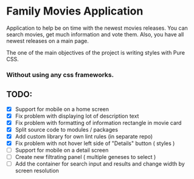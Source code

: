 # Family Movies Application

Application to help be on time with the newest movies releases. 
You can search movies, get much information and vote them.
Also, you have all newest releases on a main page.

The one of the main objectives of the project is writing styles with Pure CSS. 

### Without using any css frameworks.

## TODO:
- [x] Support for mobile on a home screen  
- [x] Fix problem with displaying lot of description text
- [x] Fix problem with formatting of information rectangle in movie card
- [x] Split source code to modules / packages
- [x] Add custom library for own lint rules (in separate repo)
- [x] Fix problem with not hover left side of "Details" button ( styles )
- [ ] Support for mobile on a detail screen
- [ ] Create new filtrating panel ( multiple geneses to select )
- [ ] Add the container for search input and results and change width by screen resolution
